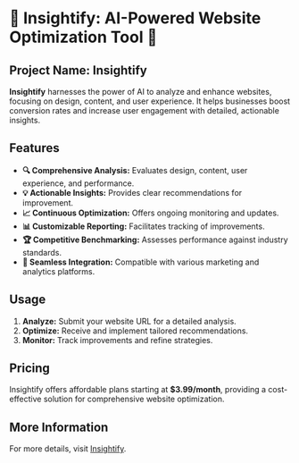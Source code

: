 # 🌟 Insightify: AI-Powered Website Optimization Tool 🌟

## Project Name: Insightify

**Insightify** harnesses the power of AI to analyze and enhance websites, focusing on design, content, and user experience. It helps businesses boost conversion rates and increase user engagement with detailed, actionable insights.

## Features

- **🔍 Comprehensive Analysis:** Evaluates design, content, user experience, and performance.
- **💡 Actionable Insights:** Provides clear recommendations for improvement.
- **📈 Continuous Optimization:** Offers ongoing monitoring and updates.
- **📊 Customizable Reporting:** Facilitates tracking of improvements.
- **🏆 Competitive Benchmarking:** Assesses performance against industry standards.
- **🔗 Seamless Integration:** Compatible with various marketing and analytics platforms.

## Usage

1. **Analyze:** Submit your website URL for a detailed analysis.
2. **Optimize:** Receive and implement tailored recommendations.
3. **Monitor:** Track improvements and refine strategies.

## Pricing

Insightify offers affordable plans starting at **$3.99/month**, providing a cost-effective solution for comprehensive website optimization.

## More Information

For more details, visit [Insightify](https://insightifyyy.vercel.app/).
